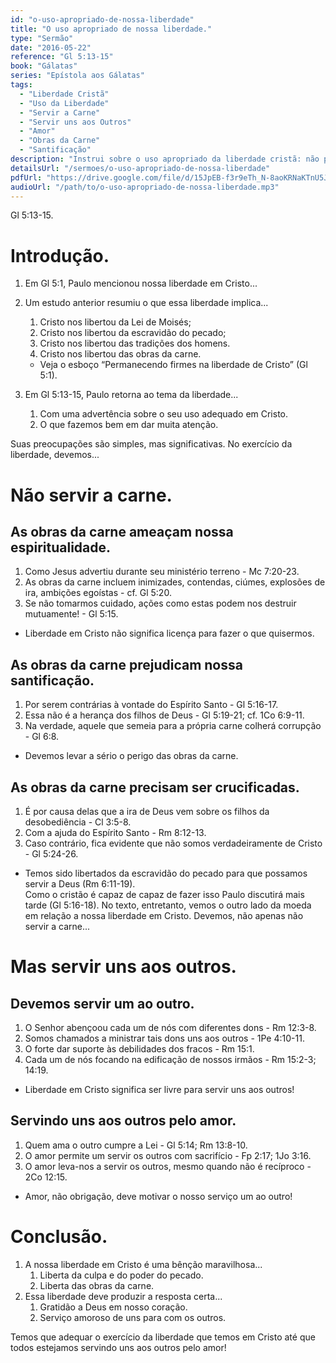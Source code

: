 ```yaml
---
id: "o-uso-apropriado-de-nossa-liberdade"
title: "O uso apropriado de nossa liberdade."
type: "Sermão"
date: "2016-05-22"
reference: "Gl 5:13-15"
book: "Gálatas"
series: "Epístola aos Gálatas"
tags:
  - "Liberdade Cristã"
  - "Uso da Liberdade"
  - "Servir a Carne"
  - "Servir uns aos Outros"
  - "Amor"
  - "Obras da Carne"
  - "Santificação"
description: "Instrui sobre o uso apropriado da liberdade cristã: não para dar ocasião à carne, mas para servir uns aos outros em amor, cumprindo assim a lei de Cristo."
detailsUrl: "/sermoes/o-uso-apropriado-de-nossa-liberdade"
pdfUrl: "https://drive.google.com/file/d/15JpEB-f3r9eTh_N-8aoKRNaKTnU5J3uE/view?usp=drive_link"
audioUrl: "/path/to/o-uso-apropriado-de-nossa-liberdade.mp3"
---
```

Gl 5:13-15.

# Introdução.

1. Em Gl 5:1, Paulo mencionou nossa liberdade em Cristo...  
2. Um estudo anterior resumiu o que essa liberdade implica...  
   1. Cristo nos libertou da Lei de Moisés;  
   2. Cristo nos libertou da escravidão do pecado;  
   3. Cristo nos libertou das tradições dos homens.  
   4. Cristo nos libertou das obras da carne.

   - Veja o esboço “Permanecendo firmes na liberdade de Cristo” (Gl 5:1).
3. Em Gl 5:13-15, Paulo retorna ao tema da liberdade...  
   1. Com uma advertência sobre o seu uso adequado em Cristo.  
   2. O que fazemos bem em dar muita atenção.

Suas preocupações são simples, mas significativas. No exercício da liberdade, devemos...

# Não servir a carne.

## As obras da carne ameaçam nossa espiritualidade.

1. Como Jesus advertiu durante seu ministério terreno - Mc 7:20-23.  
2. As obras da carne incluem inimizades, contendas, ciúmes, explosões de ira, ambições egoístas - cf. Gl 5:20.  
3. Se não tomarmos cuidado, ações como estas podem nos destruir mutuamente! - Gl 5:15.

- Liberdade em Cristo não significa licença para fazer o que quisermos.

## As obras da carne prejudicam nossa santificação.

1. Por serem contrárias à vontade do Espírito Santo - Gl 5:16-17.  
2. Essa não é a herança dos filhos de Deus - Gl 5:19-21; cf. 1Co 6:9-11.  
3. Na verdade, aquele que semeia para a própria carne colherá corrupção - Gl 6:8.

- Devemos levar a sério o perigo das obras da carne.

## As obras da carne precisam ser crucificadas.

1. É por causa delas que a ira de Deus vem sobre os filhos da desobediência - Cl 3:5-8.  
2. Com a ajuda do Espírito Santo - Rm 8:12-13.  
3. Caso contrário, fica evidente que não somos verdadeiramente de Cristo - Gl 5:24-26.

- Temos sido libertados da escravidão do pecado para que possamos servir a Deus (Rm 6:11-19).  
Como o cristão é capaz de capaz de fazer isso Paulo discutirá mais tarde (Gl 5:16-18). No texto, entretanto, vemos o outro lado da moeda em relação a nossa liberdade em Cristo. Devemos, não apenas não servir a carne...

# Mas servir uns aos outros.

## Devemos servir um ao outro.

1. O Senhor abençoou cada um de nós com diferentes dons - Rm 12:3-8.  
2. Somos chamados a ministrar tais dons uns aos outros - 1Pe 4:10-11.  
3. O forte dar suporte às debilidades dos fracos - Rm 15:1.  
4. Cada um de nós focando na edificação de nossos irmãos - Rm 15:2-3; 14:19.

- Liberdade em Cristo significa ser livre para servir uns aos outros!

## Servindo uns aos outros pelo amor.

1. Quem ama o outro cumpre a Lei - Gl 5:14; Rm 13:8-10.  
2. O amor permite um servir os outros com sacrifício - Fp 2:17; 1Jo 3:16.  
3. O amor leva-nos a servir os outros, mesmo quando não é recíproco - 2Co 12:15.

- Amor, não obrigação, deve motivar o nosso serviço um ao outro!

# Conclusão.

1. A nossa liberdade em Cristo é uma bênção maravilhosa...  
   1. Liberta da culpa e do poder do pecado.  
   2. Liberta das obras da carne.  
2. Essa liberdade deve produzir a resposta certa...  
   1. Gratidão a Deus em nosso coração.  
   2. Serviço amoroso de uns para com os outros.

Temos que adequar o exercício da liberdade que temos em Cristo até que todos estejamos servindo uns aos outros pelo amor!

